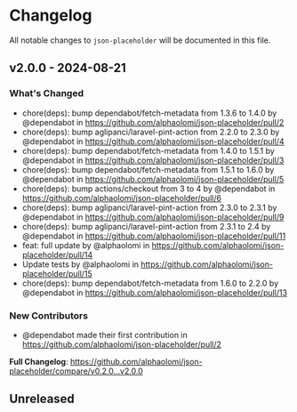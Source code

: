 # Changelog

All notable changes to `json-placeholder` will be documented in this file.

## v2.0.0 - 2024-08-21

### What's Changed

* chore(deps): bump dependabot/fetch-metadata from 1.3.6 to 1.4.0 by @dependabot in https://github.com/alphaolomi/json-placeholder/pull/2
* chore(deps): bump aglipanci/laravel-pint-action from 2.2.0 to 2.3.0 by @dependabot in https://github.com/alphaolomi/json-placeholder/pull/4
* chore(deps): bump dependabot/fetch-metadata from 1.4.0 to 1.5.1 by @dependabot in https://github.com/alphaolomi/json-placeholder/pull/3
* chore(deps): bump dependabot/fetch-metadata from 1.5.1 to 1.6.0 by @dependabot in https://github.com/alphaolomi/json-placeholder/pull/5
* chore(deps): bump actions/checkout from 3 to 4 by @dependabot in https://github.com/alphaolomi/json-placeholder/pull/6
* chore(deps): bump aglipanci/laravel-pint-action from 2.3.0 to 2.3.1 by @dependabot in https://github.com/alphaolomi/json-placeholder/pull/9
* chore(deps): bump aglipanci/laravel-pint-action from 2.3.1 to 2.4 by @dependabot in https://github.com/alphaolomi/json-placeholder/pull/11
* feat: full update by @alphaolomi in https://github.com/alphaolomi/json-placeholder/pull/14
* Update tests by @alphaolomi in https://github.com/alphaolomi/json-placeholder/pull/15
* chore(deps): bump dependabot/fetch-metadata from 1.6.0 to 2.2.0 by @dependabot in https://github.com/alphaolomi/json-placeholder/pull/13

### New Contributors

* @dependabot made their first contribution in https://github.com/alphaolomi/json-placeholder/pull/2

**Full Changelog**: https://github.com/alphaolomi/json-placeholder/compare/v0.2.0...v2.0.0

## Unreleased
